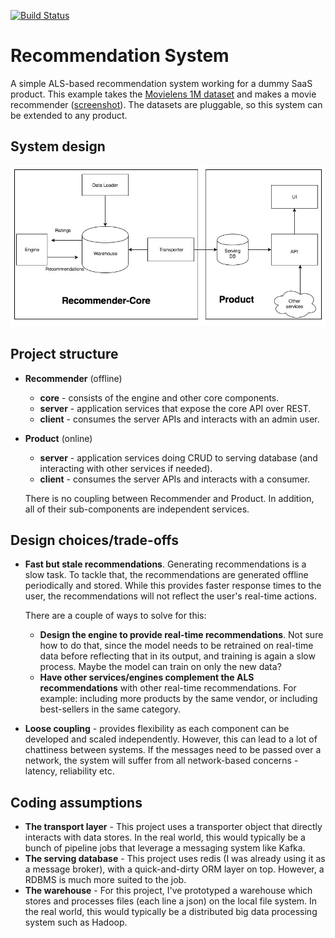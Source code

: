 [![Build Status](https://travis-ci.org/abhishekpathak/recommendation-system.svg?branch=master)](https://travis-ci.org/abhishekpathak/recommendation-system)

# Recommendation System

A simple ALS-based recommendation system working for a dummy SaaS product. This example takes the [Movielens 1M dataset](https://grouplens.org/datasets/movielens/1m/) and makes a movie recommender ([screenshot](/extras/screenshot_product.jpg)). The datasets are pluggable, so this system can be extended to any product.

## System design

![System design](/extras/design.jpg?raw=true)

## Project structure

* **Recommender** (offline)
  * **core** - consists of the engine and other core components.
  * **server** - application services that expose the core API over REST.
  * **client** - consumes the server APIs and interacts with an admin user.
  
* **Product** (online)
  * **server** - application services doing CRUD to serving database (and interacting with other services if needed).
  * **client** - consumes the server APIs and interacts with a consumer.
  
  There is no coupling between Recommender and Product. In addition, all of their sub-components are independent services.
  
## Design choices/trade-offs
* **Fast but stale recommendations**. Generating recommendations is a slow task. To tackle that, the recommendations are generated offline periodically and stored. While this provides faster response times to the user, the recommendations will not reflect the user's real-time actions. 

    There are a couple of ways to solve for this:
    * **Design the engine to provide real-time recommendations**. Not sure how to do that, since the model needs to be retrained on real-time data before reflecting that in its output, and training is again a slow process. Maybe the model can train on only the new data?  
    * **Have other services/engines complement the ALS
    recommendations** with other real-time recommendations. For example: including more products by the same vendor, or including best-sellers in the same category.
* **Loose coupling** - provides flexibility as each component can be developed and scaled independently. However, this can lead to a lot of chattiness between systems. If the messages need to be passed over a network, the system will suffer from all network-based concerns - latency, reliability etc.

## Coding assumptions
* **The transport layer** - This project uses a transporter object that directly interacts with data stores. In the real world, this would typically be a bunch of pipeline jobs that leverage a messaging system like Kafka.
* **The serving database** - This project uses redis (I was already using it as a message broker), with a quick-and-dirty ORM layer on top. However, a RDBMS is much more suited to the job.
* **The warehouse** - For this project, I've prototyped a warehouse which stores and processes files (each line a json) on the local file system. In the real world, this would typically be a distributed big data processing system such as Hadoop. 



 

